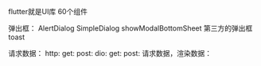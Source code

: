 flutter就是UI库  60个组件   

弹出框：
    AlertDialog
    SimpleDialog
    showModalBottomSheet
    第三方的弹出框  toast 

请求数据：
    http:
        get:
        post:
    dio: 
        get:
        post:
    请求数据，渲染数据：






















